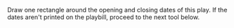 Draw one rectangle around the opening and closing dates of this play. If the dates aren't printed on the playbill, proceed to the next tool below.